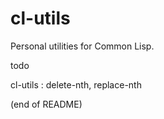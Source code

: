 # cl-utils

Personal utilities for Common Lisp.

todo

cl-utils : delete-nth, replace-nth
        
(end of README)
